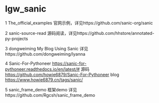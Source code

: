 # lgw_sanic
1 The_official_examples 官网示例，详见https://github.com/sanic-org/sanic

2 sanic-source-read 源码阅读，详见https://github.com/hhstore/annotated-py-projects

3 dongweiming My Blog Using Sanic 详见https://github.com/dongweiming/lyanna

4 Sanic-For-Pythoneer   https://sanic-for-pythoneer.readthedocs.io/en/latest/#
                  源码 https://github.com/howie6879/Sanic-For-Pythoneer
                  blog https://www.howie6879.cn/tags/sanic/
                  
5 sanic_frame_demo 框架demo 详见https://github.com/Rgcsh/sanic_frame_demo
